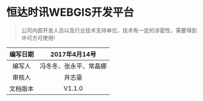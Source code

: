# 恒达时讯WEBGIS开发平台

> 公司内部开发人员以及行业技术支持单位，技术有一定的涉密性，需要得到许可方可使用!

| 编写日期 | 2017年4月14号 |
| :---: | :---: |
| 编写人 | 冯冬冬、张永平、常晶娜 |
| 审核人 | 井志豪 |
| 文档版本 | V1.1.0 |



